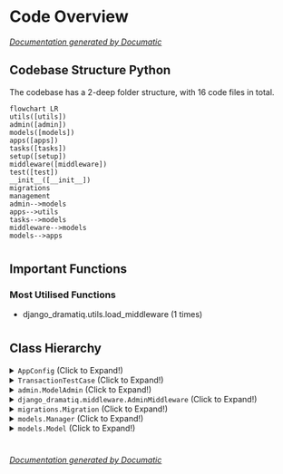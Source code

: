 # Code Overview

[_Documentation generated by Documatic_](https://www.documatic.com)

<!---Documatic-section-Codebase Structure Python-start--->
## Codebase Structure Python

The codebase has a 2-deep folder structure,
                with 16 code files in total.

<!---Documatic-block-system_architecture-start--->
```mermaid
flowchart LR
utils([utils])
admin([admin])
models([models])
apps([apps])
tasks([tasks])
setup([setup])
middleware([middleware])
test([test])
__init__([__init__])
migrations
management
admin-->models
apps-->utils
tasks-->models
middleware-->models
models-->apps
```
<!---Documatic-block-system_architecture-end--->

# #
<!---Documatic-section-Codebase Structure Python-end--->

<!---Documatic-section-Important Functions-start--->
## Important Functions

<!---Documatic-block-important_funcs-start--->
<!---Documatic-block-most_used_funcs-start--->
### Most Utilised Functions

* django_dramatiq.utils.load_middleware (1 times)
<!---Documatic-block-most_used_funcs-end--->
<!---Documatic-block-important_funcs-end--->

# #
<!---Documatic-section-Important Functions-end--->

<!---Documatic-section-Class Hierarchy-start--->
## Class Hierarchy

<!---Documatic-block-AppConfig-start--->
<details>
	<summary><code>AppConfig</code> (Click to Expand!)</summary>

* django_dramatiq.apps.DjangoDramatiqConfig
</details>
<!---Documatic-block-AppConfig-end--->

<!---Documatic-block-TransactionTestCase-start--->
<details>
	<summary><code>TransactionTestCase</code> (Click to Expand!)</summary>

* django_dramatiq.test.DramatiqTestCase
</details>
<!---Documatic-block-TransactionTestCase-end--->

<!---Documatic-block-admin.ModelAdmin-start--->
<details>
	<summary><code>admin.ModelAdmin</code> (Click to Expand!)</summary>

* django_dramatiq.admin.TaskAdmin
</details>
<!---Documatic-block-admin.ModelAdmin-end--->

<!---Documatic-block-django_dramatiq.middleware.AdminMiddleware-start--->
<details>
	<summary><code>django_dramatiq.middleware.AdminMiddleware</code> (Click to Expand!)</summary>

* django_dramatiq.middleware.AdminMiddleware
* django_dramatiq.middleware.DbConnectionsMiddleware
</details>
<!---Documatic-block-django_dramatiq.middleware.AdminMiddleware-end--->

<!---Documatic-block-migrations.Migration-start--->
<details>
	<summary><code>migrations.Migration</code> (Click to Expand!)</summary>

* django_dramatiq.migrations.0001_initial.Migration
* django_dramatiq.migrations.0002_auto_20191104_1354.Migration
* django_dramatiq.migrations.0003_auto_20200204_0842.Migration
</details>
<!---Documatic-block-migrations.Migration-end--->

<!---Documatic-block-models.Manager-start--->
<details>
	<summary><code>models.Manager</code> (Click to Expand!)</summary>

* django_dramatiq.models.TaskManager
</details>
<!---Documatic-block-models.Manager-end--->

<!---Documatic-block-models.Model-start--->
<details>
	<summary><code>models.Model</code> (Click to Expand!)</summary>

* django_dramatiq.models.Task
</details>
<!---Documatic-block-models.Model-end--->

# #
<!---Documatic-section-Class Hierarchy-end--->

[_Documentation generated by Documatic_](https://www.documatic.com)